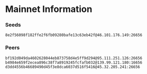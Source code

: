 # Mainnet Information

### Seeds

```
8e2f56098f182ffe2f6fb09280bafe13c63eb42f@46.101.176.149:26656
```

### Peers

```
bf192d049da4602628044eb873758d4e5ff9d294@95.111.251.126:26656
b4984e659f2ecea896c38f7a8919245fcfafb032@139.99.121.180:16656
d3dd4556b46689490d45f3e8dca6037d516f5416@45.32.205.241:26656
```
